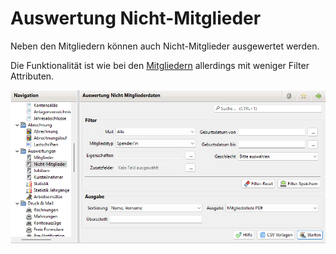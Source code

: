 # Auswertung Nicht-Mitglieder

Neben den Mitgliedern können auch Nicht-Mitglieder ausgewertet werden.

Die Funktionalität ist wie bei den [Mitgliedern](auswertung-mitglieder.md) allerdings mit weniger Filter Attributen.

![](../../v3.1.x/auswertungen/img/NichtMitgliederView.png)
